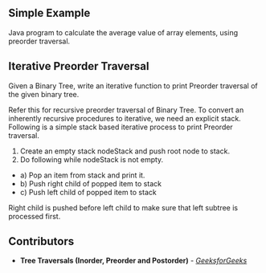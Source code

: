 ## Simple Example 

Java program to calculate the average value of array elements, using preorder traversal.

## Iterative Preorder Traversal

Given a Binary Tree, write an iterative function to print Preorder traversal of the given binary tree.

Refer this for recursive preorder traversal of Binary Tree. To convert an inherently recursive procedures to iterative, we need an explicit stack. Following is a simple stack based iterative process to print Preorder traversal.
1) Create an empty stack nodeStack and push root node to stack.
2) Do following while nodeStack is not empty.
* a) Pop an item from stack and print it.
* b) Push right child of popped item to stack
* c) Push left child of popped item to stack

Right child is pushed before left child to make sure that left subtree is processed first.

## Contributors

* **Tree Traversals (Inorder, Preorder and Postorder)** - [*GeeksforGeeks*](http://www.geeksforgeeks.org/)
